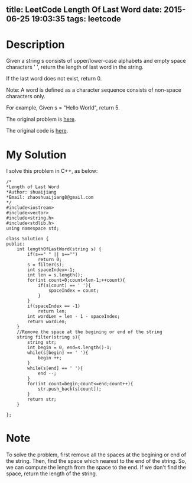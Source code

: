 title: LeetCode Length Of Last Word
date: 2015-06-25 19:03:35
tags: leetcode
---



# Description
Given a string s consists of upper/lower-case alphabets and empty space characters ' ', return the length of last word in the string.

If the last word does not exist, return 0.

Note: A word is defined as a character sequence consists of non-space characters only.

For example, 
Given s = "Hello World",
return 5.

The original problem is [here](https://leetcode.com/problems/length-of-last-word/ "Problem").

The original code is [here](https://github.com/shuaijiang/LeetCode/blob/master/LengthOfLastWord.cpp "Code").
<!--more-->

# My Solution
I solve this problem in C++, as below:


	/*
	*Length of Last Word
	*Author: shuaijiang
	*Email: zhaoshuaijiang8@gmail.com
	*/
	#include<iostream>
	#include<vector>
	#include<string.h>
	#include<stdlib.h>
	using namespace std;
	
	class Solution {
	public:
	    int lengthOfLastWord(string s) {
	    	if(s==" " || s=="")
	    		return 0;
	    	s = filter(s);
	    	int spaceIndex=-1;
	    	int len = s.length();
	    	for(int count=0;count<len-1;++count){
	    		if(s[count] == ' '){
	    			spaceIndex = count;
	    		}
	    	}
	    	if(spaceIndex == -1)
	    		return len;
	    	int wordLen = len - 1 - spaceIndex;
	    	return wordLen;
	    }
	    //Remove the space at the begining or end of the string
	    string filter(string s){
	    	string str;
	    	int begin = 0, end=s.length()-1;
	    	while(s[begin] == ' '){
	    		begin ++;
	    	}
	    	while(s[end] == ' '){
	    		end --;
	    	} 
	    	for(int count=begin;count<=end;count++){    		
				str.push_back(s[count]);
	    	}
	    	return str;
	    }
	    
	};



# Note
To solve the problem, first remove all the spaces at the begining or end of the string. Then, find the space which nearest to the end of the string. So, we can compute the length from the space to the end. If we don't find the space, return the length of the string.
